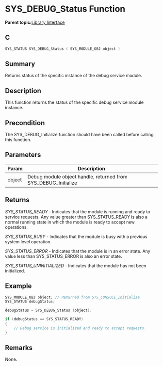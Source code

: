 # SYS\_DEBUG\_Status Function

**Parent topic:**[Library Interface](GUID-3CBAD06F-CC26-46CB-AF78-AE7790F210D6.md)

## C

```c
SYS_STATUS SYS_DEBUG_Status ( SYS_MODULE_OBJ object )
```

## Summary

Returns status of the specific instance of the debug service module.

## Description

This function returns the status of the specific debug service module<br />instance.

## Precondition

The SYS\_DEBUG\_Initialize function should have been called before calling this function.

## Parameters

|Param|Description|
|-----|-----------|
|object|Debug module object handle, returned from SYS\_DEBUG\_Initialize|

## Returns

*SYS\_STATUS\_READY* - Indicates that the module is running and ready to service requests. Any value greater than SYS\_STATUS\_READY is also a normal running state in which the module is ready to accept new operations.

*SYS\_STATUS\_BUSY* - Indicates that the module is busy with a previous system level operation.

*SYS\_STATUS\_ERROR* - Indicates that the module is in an error state. Any value less than SYS\_STATUS\_ERROR is also an error state.

*SYS\_STATUS\_UNINITIALIZED* - Indicates that the module has not been initialized.

## Example

```c
SYS_MODULE_OBJ object; // Returned from SYS_CONSOLE_Initialize
SYS_STATUS debugStatus;

debugStatus = SYS_DEBUG_Status (object);

if (debugStatus == SYS_STATUS_READY)
{
    // Debug service is initialized and ready to accept requests.
}
```

## Remarks

None.

